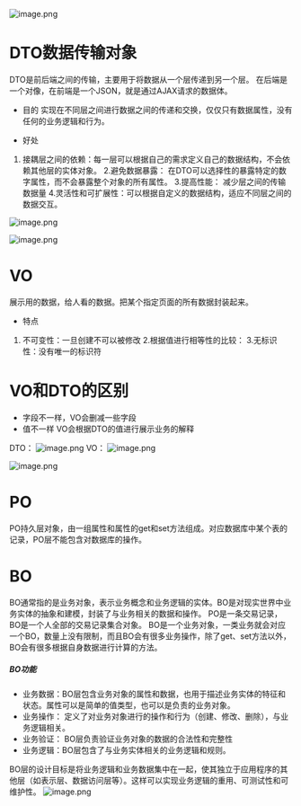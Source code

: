 ![image.png](https://upload-images.jianshu.io/upload_images/29491970-27ab6d998d8992cc.png?imageMogr2/auto-orient/strip%7CimageView2/2/w/1240)
# DTO数据传输对象
   DTO是前后端之间的传输，主要用于将数据从一个层传递到另一个层。
   在后端是一个对像，在前端是一个JSON，就是通过AJAX请求的数据体。
   - 目的
实现在不同层之间进行数据之间的传递和交换，仅仅只有数据属性，没有任何的业务逻辑和行为。

  - 好处
1. 接耦层之间的依赖：每一层可以根据自己的需求定义自己的数据结构，不会依赖其他层的实体对象。
2.避免数据暴露： 在DTO可以选择性的暴露特定的数字属性，而不会暴露整个对象的所有属性。
3.提高性能： 减少层之间的传输数据量
4.灵活性和可扩展性：可以根据自定义的数据结构，适应不同层之间的数据交互。

![image.png](https://upload-images.jianshu.io/upload_images/29491970-a7920e303d741701.png?imageMogr2/auto-orient/strip%7CimageView2/2/w/1240)

![image.png](https://upload-images.jianshu.io/upload_images/29491970-df2d60bef9e5dd01.png?imageMogr2/auto-orient/strip%7CimageView2/2/w/1240)

# VO  
  展示用的数据，给人看的数据。把某个指定页面的所有数据封装起来。

- 特点
1. 不可变性：一旦创建不可以被修改
2.根据值进行相等性的比较：
3.无标识性：没有唯一的标识符

# VO和DTO的区别
  - 字段不一样，VO会删减一些字段
  - 值不一样 VO会根据DTO的值进行展示业务的解释

DTO：
![image.png](https://upload-images.jianshu.io/upload_images/29491970-3441a495b2739c01.png?imageMogr2/auto-orient/strip%7CimageView2/2/w/1240)
VO：
![image.png](https://upload-images.jianshu.io/upload_images/29491970-17f4a4b141d02002.png?imageMogr2/auto-orient/strip%7CimageView2/2/w/1240)

![image.png](https://upload-images.jianshu.io/upload_images/29491970-50595954d1252297.png?imageMogr2/auto-orient/strip%7CimageView2/2/w/1240)

# PO
PO持久层对象，由一组属性和属性的get和set方法组成。对应数据库中某个表的记录，PO层不能包含对数据库的操作。

# BO 
BO通常指的是业务对象，表示业务概念和业务逻辑的实体。BO是对现实世界中业务实体的抽象和建模，封装了与业务相关的数据和操作。
PO是一条交易记录，BO是一个人全部的交易记录集合对象。
BO是一个业务对象，一类业务就会对应一个BO，数量上没有限制，而且BO会有很多业务操作，除了get、set方法以外，BO会有很多根据自身数据进行计算的方法。

#####  BO功能

-  业务数据：BO层包含业务对象的属性和数据，也用于描述业务实体的特征和状态。属性可以是简单的值类型，也可以是负责的业务对象。
- 业务操作： 定义了对业务对象进行的操作和行为（创建、修改、删除），与业务逻辑相关。
- 业务验证： BO层负责验证业务对象的数据的合法性和完整性
- 业务逻辑：BO层包含了与业务实体相关的业务逻辑和规则。

BO层的设计目标是将业务逻辑和业务数据集中在一起，使其独立于应用程序的其他层（如表示层、数据访问层等）。这样可以实现业务逻辑的重用、可测试性和可维护性。
![image.png](https://upload-images.jianshu.io/upload_images/29491970-24f4094dac8f2f95.png?imageMogr2/auto-orient/strip%7CimageView2/2/w/1240)

